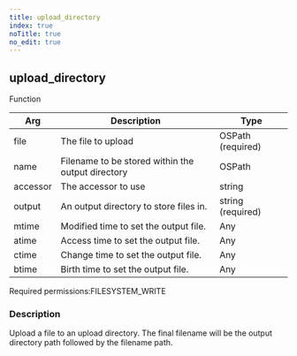 ```yaml
---
title: upload_directory
index: true
noTitle: true
no_edit: true
---
```




<div class="vql_item"></div>


## upload_directory
<span class='vql_type label label-warning pull-right page-header'>Function</span>



<div class="vqlargs"></div>

Arg | Description | Type
----|-------------|-----
file|The file to upload|OSPath (required)
name|Filename to be stored within the output directory|OSPath
accessor|The accessor to use|string
output|An output directory to store files in.|string (required)
mtime|Modified time to set the output file.|Any
atime|Access time to set the output file.|Any
ctime|Change time to set the output file.|Any
btime|Birth time to set the output file.|Any

<span class="permission_list vql_type">Required permissions:</span><span class="permission_list linkcolour label label-important">FILESYSTEM_WRITE</span>

### Description

Upload a file to an upload directory. The final filename will be
the output directory path followed by the filename path.


